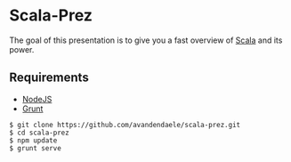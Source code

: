 # Scala-Prez 
The goal of this presentation is to give you a fast overview of [Scala](http://scala-lang.org) and its power.

## Requirements
* [NodeJS](http://nodejs.org/)
* [Grunt](http://gruntjs.com/getting-started)

```
$ git clone https://github.com/avandendaele/scala-prez.git
$ cd scala-prez
$ npm update
$ grunt serve
```
